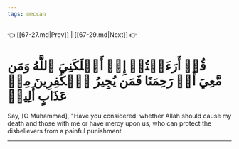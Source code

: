 ```yaml
---
tags: meccan
---
```


👈 [[67-27.md|Prev]] | [[67-29.md|Next]] 👉

# قُلۡ أَرَءَيۡتُمۡ إِنۡ أَهۡلَكَنِيَ ٱللَّهُ وَمَن مَّعِيَ أَوۡ رَحِمَنَا فَمَن يُجِيرُ ٱلۡكَٰفِرِينَ مِنۡ عَذَابٍ أَلِيمٖ

Say, [O Muhammad], "Have you considered: whether Allah should cause my death and those with me or have mercy upon us, who can protect the disbelievers from a painful punishment

---

